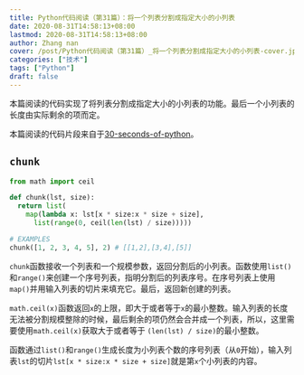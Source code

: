 ```yaml
---
title: Python代码阅读（第31篇）：将一个列表分割成指定大小的小列表
date: 2020-08-31T14:58:13+08:00
lastmod: 2020-08-31T14:58:13+08:00
author: Zhang nan
cover: /post/Python代码阅读（第31篇）_将一个列表分割成指定大小的小列表-cover.jpg
categories: ["技术"]
tags: ["Python"]
draft: false
---
```


本篇阅读的代码实现了将列表分割成指定大小的小列表的功能。最后一个小列表的长度由实际剩余的项而定。

本篇阅读的代码片段来自于[30-seconds-of-python](https://github.com/30-seconds/30-seconds-of-python)。

<!--more-->

## `chunk`

```python
from math import ceil

def chunk(lst, size):
  return list(
    map(lambda x: lst[x * size:x * size + size],
      list(range(0, ceil(len(lst) / size)))))

# EXAMPLES
chunk([1, 2, 3, 4, 5], 2) # [[1,2],[3,4],[5]]
```

`chunk`函数接收一个列表和一个规模参数，返回分割后的小列表。函数使用`list()`和`range()`来创建一个序号列表，指明分割后的列表序号。在序号列表上使用`map()`并用输入列表的切片来填充它。最后，返回新创建的列表。

`math.ceil(x)`函数返回`x`的上限，即大于或者等于`x`的最小整数。输入列表的长度无法被分割规模整除的时候，最后剩余的项仍然会合并成一个列表，所以，这里需要使用`math.ceil(x)`获取大于或者等于 `(len(lst) / size)`的最小整数。

函数通过`list()`和`range()`生成长度为小列表个数的序号列表（从`0`开始），输入列表`lst`的切片`lst[x * size:x * size + size]`就是第`x`个小列表的内容。
